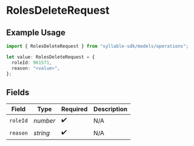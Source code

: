 # RolesDeleteRequest

## Example Usage

```typescript
import { RolesDeleteRequest } from "syllable-sdk/models/operations";

let value: RolesDeleteRequest = {
  roleId: 961571,
  reason: "<value>",
};
```

## Fields

| Field              | Type               | Required           | Description        |
| ------------------ | ------------------ | ------------------ | ------------------ |
| `roleId`           | *number*           | :heavy_check_mark: | N/A                |
| `reason`           | *string*           | :heavy_check_mark: | N/A                |